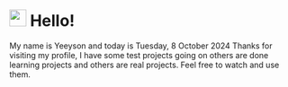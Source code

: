  <h1>
    <img src="https://emojis.slackmojis.com/emojis/images/1643510097/45343/hi.gif?1643510097" width="30"/> 
    Hello!
 </h1>
 <p>
    My name is Yeeyson and today is Tuesday, 8 October 2024
    Thanks for visiting my profile, I have some test projects going on others are done learning projects and others are real projects.
    Feel free to watch and use them.
 </p>